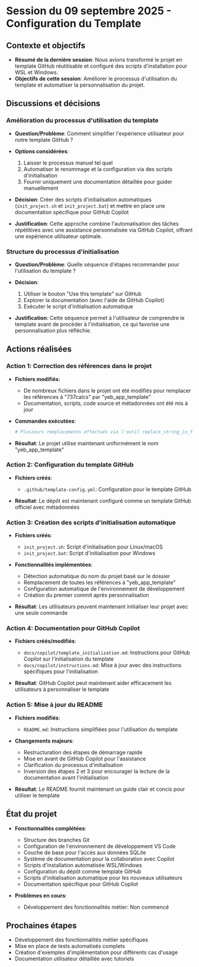 # Session du 09 septembre 2025 - Configuration du Template

## Contexte et objectifs

- **Résumé de la dernière session**: Nous avions transformé le projet en template GitHub réutilisable et configuré des scripts d'installation pour WSL et Windows.
- **Objectifs de cette session**: Améliorer le processus d'utilisation du template et automatiser la personnalisation du projet.

## Discussions et décisions

### Amélioration du processus d'utilisation du template

- **Question/Problème**: Comment simplifier l'expérience utilisateur pour notre template GitHub ?

- **Options considérées**:
  1. Laisser le processus manuel tel quel
  2. Automatiser le renommage et la configuration via des scripts d'initialisation
  3. Fournir uniquement une documentation détaillée pour guider manuellement

- **Décision**: Créer des scripts d'initialisation automatiques (`init_project.sh` et `init_project.bat`) et mettre en place une documentation spécifique pour GitHub Copilot

- **Justification**: Cette approche combine l'automatisation des tâches répétitives avec une assistance personnalisée via GitHub Copilot, offrant une expérience utilisateur optimale.

### Structure du processus d'initialisation

- **Question/Problème**: Quelle séquence d'étapes recommander pour l'utilisation du template ?

- **Décision**:
  1. Utiliser le bouton "Use this template" sur GitHub
  2. Explorer la documentation (avec l'aide de GitHub Copilot)
  3. Exécuter le script d'initialisation automatique

- **Justification**: Cette séquence permet à l'utilisateur de comprendre le template avant de procéder à l'initialisation, ce qui favorise une personnalisation plus réfléchie.

## Actions réalisées

### Action 1: Correction des références dans le projet

- **Fichiers modifiés**:
  - De nombreux fichiers dans le projet ont été modifiés pour remplacer les références à "737calcs" par "yeb_app_template"
  - Documentation, scripts, code source et métadonnées ont été mis à jour

- **Commandes exécutées**:
  ```bash
  # Plusieurs remplacements effectués via l'outil replace_string_in_file
  ```

- **Résultat**: Le projet utilise maintenant uniformément le nom "yeb_app_template"

### Action 2: Configuration du template GitHub

- **Fichiers créés**:
  - `.github/template-config.yml`: Configuration pour le template GitHub

- **Résultat**: Le dépôt est maintenant configuré comme un template GitHub officiel avec métadonnées

### Action 3: Création des scripts d'initialisation automatique

- **Fichiers créés**:
  - `init_project.sh`: Script d'initialisation pour Linux/macOS
  - `init_project.bat`: Script d'initialisation pour Windows

- **Fonctionnalités implémentées**:
  - Détection automatique du nom du projet basé sur le dossier
  - Remplacement de toutes les références à "yeb_app_template"
  - Configuration automatique de l'environnement de développement
  - Création du premier commit après personnalisation

- **Résultat**: Les utilisateurs peuvent maintenant initialiser leur projet avec une seule commande

### Action 4: Documentation pour GitHub Copilot

- **Fichiers créés/modifiés**:
  - `docs/copilot/template_initialization.md`: Instructions pour GitHub Copilot sur l'initialisation du template
  - `docs/copilot/instructions.md`: Mise à jour avec des instructions spécifiques pour l'initialisation

- **Résultat**: GitHub Copilot peut maintenant aider efficacement les utilisateurs à personnaliser le template

### Action 5: Mise à jour du README

- **Fichiers modifiés**:
  - `README.md`: Instructions simplifiées pour l'utilisation du template

- **Changements majeurs**:
  - Restructuration des étapes de démarrage rapide
  - Mise en avant de GitHub Copilot pour l'assistance
  - Clarification du processus d'initialisation
  - Inversion des étapes 2 et 3 pour encourager la lecture de la documentation avant l'initialisation

- **Résultat**: Le README fournit maintenant un guide clair et concis pour utiliser le template

## État du projet

- **Fonctionnalités complétées**:
  - Structure des branches Git
  - Configuration de l'environnement de développement VS Code
  - Couche de base pour l'accès aux données SQLite
  - Système de documentation pour la collaboration avec Copilot
  - Scripts d'installation automatisée WSL/Windows
  - Configuration du dépôt comme template GitHub
  - Scripts d'initialisation automatique pour les nouveaux utilisateurs
  - Documentation spécifique pour GitHub Copilot

- **Problèmes en cours**:
  - Développement des fonctionnalités métier: Non commencé

## Prochaines étapes

- Développement des fonctionnalités métier spécifiques
- Mise en place de tests automatisés complets
- Création d'exemples d'implémentation pour différents cas d'usage
- Documentation utilisateur détaillée avec tutoriels
